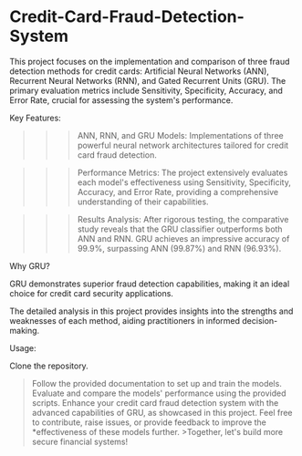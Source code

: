 # Credit-Card-Fraud-Detection-System
This  project focuses on the implementation and comparison of three fraud detection methods for credit cards: Artificial Neural Networks (ANN), Recurrent Neural Networks (RNN), and Gated Recurrent Units (GRU). The primary evaluation metrics include Sensitivity, Specificity, Accuracy, and Error Rate, crucial for assessing the system's performance.

Key Features:

>>>ANN, RNN, and GRU Models: Implementations of three powerful neural network architectures tailored for credit card fraud detection.

>>>Performance Metrics: The project extensively evaluates each model's effectiveness using Sensitivity, Specificity, Accuracy, and Error Rate, providing a comprehensive understanding of their capabilities.

>>>Results Analysis: After rigorous testing, the comparative study reveals that the GRU classifier outperforms both ANN and RNN. GRU achieves an impressive accuracy of 99.9%, surpassing ANN (99.87%) and RNN (96.93%).

Why GRU?

GRU demonstrates superior fraud detection capabilities, making it an ideal choice for credit card security applications.

The detailed analysis in this project provides insights into the strengths and weaknesses of each method, aiding practitioners in informed decision-making.

Usage:

Clone the repository.
>Follow the provided documentation to set up and train the models.
>Evaluate and compare the models' performance using the provided scripts.
>Enhance your credit card fraud detection system with the advanced capabilities of GRU, as showcased in this project. Feel free to contribute, raise issues, or provide feedback to improve the *effectiveness of these models further. >Together, let's build more secure financial systems!
